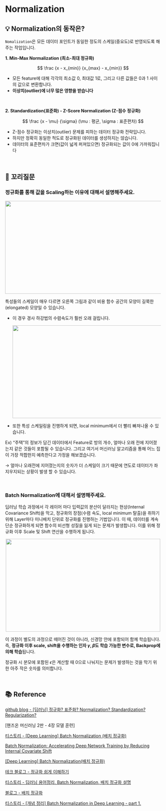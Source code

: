 # Normalization
## 💡 Normalization의 동작은?
`Nomalization`은 모든 데이터 포인트가 동일한 정도의 스케일(중요도)로 반영되도록 해주는 작업입니다.

**1. Min-Max Normalization (최소-최대 정규화)**

$$
\frac {x - x_{min}} {x_{max} - x_{min}}
$$

- 모든 feature에 대해 각각의 최소값 0, 최대값 1로, 그리고 다른 값들은 0과 1 사이의 값으로 변환합니다.
- **이상치(outlier)에 너무 많은 영향을 받습니다**
</br>

**2. Standardization(표준화) - Z-Score Normalization (Z-점수 정규화)**

$$
\frac {x - \mu} {\sigma} (\mu : 평균, \sigma : 표준편차)
$$

- Z-점수 정규화는 이상치(outlier) 문제를 피하는 데이터 정규화 전략입니다.
- 하지만 정확히 동일한 척도로 정규화된 데이터를 생성하지는 않습니다.
- 데이터의 표준편차가 크면(값이 넓게 퍼져있으면) 정규화되는 값이 0에 가까워집니다

</br>


## 📑 꼬리질문
### 정규화를 통해 값을 Scaling하는 이유에 대해서 설명해주세요.

<p align="center"><img src="https://github.com/RecoRecoNi/Tech-Interview/assets/70088803/2481a07e-7ebf-45e5-9d0b-54c9f14ac35a" height="300" width="600px"></p>

특성들의 스케일이 매우 다르면 오른쪽 그림과 같이 비용 함수 공간의 모양이 길쭉한(elongated) 모양일 수 있습니다.
- 이 경우 경사 하강법의 수렴속도가 훨씬 오래 걸립니다.
  <p align="center"><img src="https://github.com/RecoRecoNi/Tech-Interview/assets/70088803/f2c30888-5315-49d3-a27d-da20a7c9a79c" height="300" width="500px"></p>
  
- 또한 특성 스케일링을 진행하게 되면, local minimum에서 더 빨리 빠져나올 수 있습니다.

Ex) “주택”의 정보가 담긴 데이터에서 Feature로 방의 개수, 얼마나 오래 전에 지어졌는지 같은 것들이 포함될 수 있습니다. 그리고 여기서 머신러닝 알고리즘을 통해 어느 집이 가장 적합한지 예측한다고 가정을 해보겠습니다.

→ 얼마나 오래전에 지어졌는지의 숫자가 더 스케일이 크기 때문에 연도로 데이터가 좌지우지되는 상황이 발생 할 수 있습니다.

</br>


### Batch Normalization에 대해서 설명해주세요.
딥러닝 학습 과정에서 각 레이어 마다 입력값의 분산이 달라지는 현상(Internal Covariance Shift)을 막고, 정규화의 장점(수렴 속도, local minimum 탈출)을 취하기 위해 Layer마다 미니배치 단위로 정규화를 진행하는 기법입니다. 이 때, 데이터를 계속 단순 정규화하게 되면 함수의 비선형 성질을 잃게 되는 문제가 발생합니다. 이를 위해 정규화 이후 Scale 및 Shift 연산을 수행하게 됩니다.
<p align="center"><img src="https://github.com/RecoRecoNi/Tech-Interview/assets/70088803/6345c73f-419f-40a9-8a89-70e310d579fd" height="300" width="500px"></p>


이 과정이 별도의 과정으로 떼어진 것이 아니라, 신경망 안에 포함되어 함께 학습됩니다. 즉, **정규화 이후 scale, shift을 수행하는 인자 $\gamma, \beta$도 학습 가능한 변수로, Backprop에 의해 학습**됩니다.

정규화 시 분모에 포함된 $\epsilon$은 계산할 때 0으로 나눠지는 문제가 발생하는 것을 막기 위한 아주 작은 숫자를 의미합니다.


</br>

## 📚 Reference
[github blog - [딥러닝] 정규화? 표준화? Normalization? Standardization? Regularization?](https://realblack0.github.io/2020/03/29/normalization-standardization-regularization.html)

[핸즈온 머신러닝 2판 - 4장 모델 훈련]

[티스토리 - [Deep Learning] Batch Normalization (배치 정규화)](https://eehoeskrap.tistory.com/430)

[Batch Normalization: Accelerating Deep Network Training by Reducing Internal Covariate Shift](https://arxiv.org/pdf/1502.03167.pdf)

[[Deep Learning] Batch Normalization(배치 정규화)](https://eehoeskrap.tistory.com/430)

[테크 블로그 - 정규화 쉽게 이해하기](http://hleecaster.com/ml-normalization-concept/)

[티스토리 - 딥러닝 용어정리, Batch Normalization, 배치 정규화 설명](https://light-tree.tistory.com/139)

[블로그 - 배치 정규화](https://gaussian37.github.io/dl-concept-batchnorm/)

[티스토리 - [개념 정리] Batch Normalization in Deep Learning - part 1.](https://cvml.tistory.com/5)